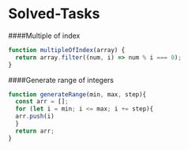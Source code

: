 # Solved-Tasks
   ####Multiple of index
   ```javascript
   function multipleOfIndex(array) {
     return array.filter((num, i) => num % i === 0);
   }
   ```
   ####Generate range of integers
   ```javascript
   function generateRange(min, max, step){
     const arr = [];
     for (let i = min; i <= max; i += step){
     arr.push(i)
     }
     return arr;
   }
   ```